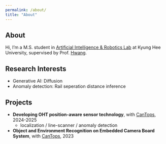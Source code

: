 ```yaml
---
permalink: /about/
title: "About"
---
```


## About

Hi, I’m a M.S. student in [Artificial Intelligence & Robotics Lab](http://airlab.khu.ac.kr/) at Kyung Hee University, supervised by Prof. [Hwang](https://sites.google.com/view/hyoseok-hwang).

## Research Interests

- Generative AI: Diffusion
- Anomaly detection: Rail seperation distance inference

## Projects

- **Developing OHT position-aware sensor technology**, with [CanTops](http://cantops.com/eng/), 2024-2025
    - localization / line-scanner / anomaly detection
- **Object and Environment Recognition on Embedded Camera Board System**, with [CanTops](http://cantops.com/eng/), 2023